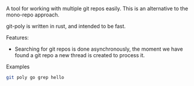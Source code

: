 A tool for working with multiple git repos easily.
This is an alternative to the mono-repo approach.

git-poly is written in rust, and intended to be fast.

Features:
- Searching for git repos is done asynchronously, the moment we have found a git
  repo a new thread is created to process it.


Examples
```bash
git poly go grep hello
```